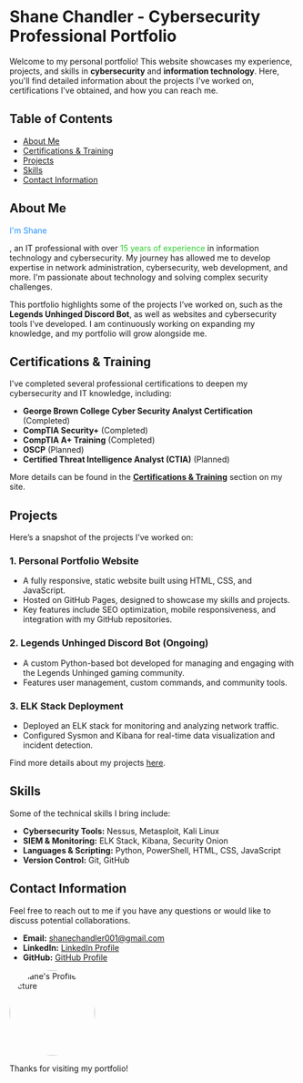 # Shane Chandler - Cybersecurity Professional Portfolio

Welcome to my personal portfolio! This website showcases my experience, projects, and skills in **cybersecurity** and **information technology**. Here, you'll find detailed information about the projects I've worked on, certifications I've obtained, and how you can reach me.

## Table of Contents
- [About Me](#about-me)
- [Certifications & Training](#certifications--training)
- [Projects](#projects)
- [Skills](#skills)
- [Contact Information](#contact-information)

## About Me
<p style="color: #1E90FF;">I'm Shane </p>, an IT professional with over <span style="color: #32CD32;">15 years of experience</span> in information technology and cybersecurity. My journey has allowed me to develop expertise in network administration, cybersecurity, web development, and more. I'm passionate about technology and solving complex security challenges.



This portfolio highlights some of the projects I’ve worked on, such as the **Legends Unhinged Discord Bot**, as well as websites and cybersecurity tools I’ve developed. I am continuously working on expanding my knowledge, and my portfolio will grow alongside me.

## Certifications & Training
I've completed several professional certifications to deepen my cybersecurity and IT knowledge, including:
- **George Brown College Cyber Security Analyst Certification** (Completed)
- **CompTIA Security+** (Completed)
- **CompTIA A+ Training** (Completed)
- **OSCP** (Planned)
- **Certified Threat Intelligence Analyst (CTIA)** (Planned)

More details can be found in the **[Certifications & Training](#certifications--training)** section on my site.

## Projects
Here’s a snapshot of the projects I’ve worked on:

### 1. Personal Portfolio Website
- A fully responsive, static website built using HTML, CSS, and JavaScript.
- Hosted on GitHub Pages, designed to showcase my skills and projects.
- Key features include SEO optimization, mobile responsiveness, and integration with my GitHub repositories.
  
### 2. Legends Unhinged Discord Bot (Ongoing)
- A custom Python-based bot developed for managing and engaging with the Legends Unhinged gaming community.
- Features user management, custom commands, and community tools.
  
### 3. ELK Stack Deployment
- Deployed an ELK stack for monitoring and analyzing network traffic.
- Configured Sysmon and Kibana for real-time data visualization and incident detection.

Find more details about my projects [here](https://shanechandler-cyber.github.io/ShaneChandlerPortfolio//projects).

## Skills
Some of the technical skills I bring include:
- **Cybersecurity Tools:** Nessus, Metasploit, Kali Linux
- **SIEM & Monitoring:** ELK Stack, Kibana, Security Onion
- **Languages & Scripting:** Python, PowerShell, HTML, CSS, JavaScript
- **Version Control:** Git, GitHub

## Contact Information
Feel free to reach out to me if you have any questions or would like to discuss potential collaborations.

- **Email:** <span style="color: #FF6347;">[shanechandler001@gmail.com](mailto:shanechandler001@gmail.com)</span>
- **LinkedIn:** [LinkedIn Profile](https://linkedin.com/in/shane-chandler)
- **GitHub:** [GitHub Profile](https://github.com/ShaneChandler-Cyber)

<img src="assets/images/profile-pic.png" alt="Shane's Profile Picture" style="border-radius: 50%; width: 150px;"/>

Thanks for visiting my portfolio!
